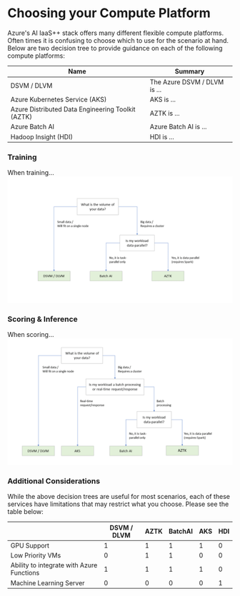 # Choosing your Compute Platform
Azure's AI IaaS++ stack offers many different flexible compute platforms. Often times it is confusing to choose which to use for the scenario at hand. Below are two decision tree to provide guidance on each of the following compute platforms:

| Name | Summary |
| --- | --- | 
| DSVM / DLVM | The Azure DSVM / DLVM is ... |
| Azure Kubernetes Service (AKS) | AKS is ... | 
| Azure Distributed Data Engineering Toolkit (AZTK) | AZTK is ... | 
| Azure Batch AI | Azure Batch AI is ... | 
| Hadoop Insight (HDI) | HDI is ... | 

### Training <a name="choosing-your-compute-platform-training"></a>
When training...
![Decision Tree for Experimentation & Training Workloads](assets/decision_tree_for_experimentation_and_training.png)

### Scoring & Inference <a name="choosing-your-compute-platform-scoring-&-inference"></a>
When scoring...
![Decision Tree for Scoring & Inference](assets/decision_tree_for_scoring_and_inference.png)

### Additional Considerations <a name="choosing-your-compute-platform-additional-considerations"></a>
While the above decision trees are useful for most scenarios, each of these services have limitations that may restrict what you choose. Please see the table below:

| | DSVM / DLVM | AZTK | BatchAI | AKS | HDI | 
| --- | --- | --- | --- | --- | --- |
| GPU Support | 1 | 1 | 1 | 1 | 0 |
| Low Priority VMs | 0 | 1 | 1 | 0 | 0 |
| Ability to integrate with Azure Functions | 1 | 1 | 1 | 1 | 0 |
| Machine Learning Server | 0 | 0 | 0 | 0 | 1 |


